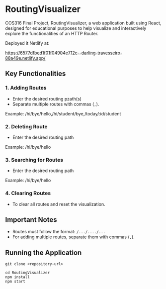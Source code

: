 # RoutingVisualizer 

COS316 Final Project, RoutingVisualizer, a web application built using React, designed for educational purposes to help visualize and interactively explore the functionalities of an HTTP Router.

Deployed it Netlify at:

https://6577dfbed1f01f04904e712c--darling-travesseiro-88a49e.netlify.app/ 

## Key Functionalities

### 1. Adding Routes

- Enter the desired routing pzath(s) 
- Separate multiple routes with commas (`,`).

Example: /hi/bye/hello,/hi/student/bye,/today/:id/student


### 2. Deleting Route

- Enter the desired routing path

Example: /hi/bye/hello

### 3. Searching for Routes

- Enter the desired routing path

Example: /hi/bye/hello

### 4. Clearing Routes

- To clear all routes and reset the visualization.

## Important Notes

- Routes must follow the format: `/.../..../...`
- For adding multiple routes, separate them with commas (`,`).

## Running the Application

   ```
   git clone <repository-url>

   cd RoutingVisualizer
   npm install
   npm start 

   ```

